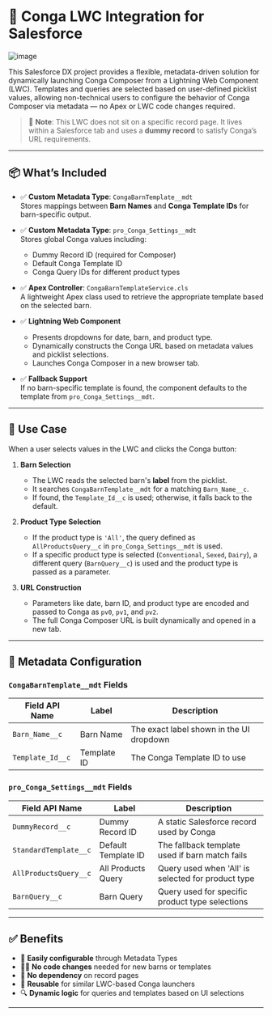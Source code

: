 # 🐄 Conga LWC Integration for Salesforce

![image](https://github.com/user-attachments/assets/a0bb5136-ba7c-4654-ab7b-d8d395e074f1)

This Salesforce DX project provides a flexible, metadata-driven solution for dynamically launching Conga Composer from a Lightning Web Component (LWC). Templates and queries are selected based on user-defined picklist values, allowing non-technical users to configure the behavior of Conga Composer via metadata — no Apex or LWC code changes required.

> 📌 **Note**: This LWC does not sit on a specific record page. It lives within a Salesforce tab and uses a **dummy record** to satisfy Conga’s URL requirements.

---

## 📦 What’s Included

- ✅ **Custom Metadata Type**: `CongaBarnTemplate__mdt`  
  Stores mappings between **Barn Names** and **Conga Template IDs** for barn-specific output.

- ✅ **Custom Metadata Type**: `pro_Conga_Settings__mdt`  
  Stores global Conga values including:
  - Dummy Record ID (required for Composer)
  - Default Conga Template ID
  - Conga Query IDs for different product types

- ✅ **Apex Controller**: `CongaBarnTemplateService.cls`  
  A lightweight Apex class used to retrieve the appropriate template based on the selected barn.

- ✅ **Lightning Web Component**  
  - Presents dropdowns for date, barn, and product type.
  - Dynamically constructs the Conga URL based on metadata values and picklist selections.
  - Launches Conga Composer in a new browser tab.

- ✅ **Fallback Support**  
  If no barn-specific template is found, the component defaults to the template from `pro_Conga_Settings__mdt`.

---

## 🧠 Use Case

When a user selects values in the LWC and clicks the Conga button:

1. **Barn Selection**  
   - The LWC reads the selected barn's **label** from the picklist.
   - It searches `CongaBarnTemplate__mdt` for a matching `Barn_Name__c`.
   - If found, the `Template_Id__c` is used; otherwise, it falls back to the default.

2. **Product Type Selection**  
   - If the product type is `'All'`, the query defined as `AllProductsQuery__c` in `pro_Conga_Settings__mdt` is used.
   - If a specific product type is selected (`Conventional`, `Sexed`, `Dairy`), a different query (`BarnQuery__c`) is used and the product type is passed as a parameter.


3. **URL Construction**  
   - Parameters like date, barn ID, and product type are encoded and passed to Conga as `pv0`, `pv1`, and `pv2`.
   - The full Conga Composer URL is built dynamically and opened in a new tab.

---

## 🔧 Metadata Configuration

### `CongaBarnTemplate__mdt` Fields

| Field API Name       | Label           | Description                        |
|----------------------|------------------|------------------------------------|
| `Barn_Name__c`       | Barn Name        | The exact label shown in the UI dropdown |
| `Template_Id__c`     | Template ID      | The Conga Template ID to use       |

### `pro_Conga_Settings__mdt` Fields

| Field API Name        | Label               | Description                                      |
|------------------------|----------------------|--------------------------------------------------|
| `DummyRecord__c`       | Dummy Record ID      | A static Salesforce record used by Conga         |
| `StandardTemplate__c`  | Default Template ID  | The fallback template used if barn match fails   |
| `AllProductsQuery__c`  | All Products Query   | Query used when 'All' is selected for product type |
| `BarnQuery__c`         | Barn Query           | Query used for specific product type selections  |

---


## ✅ Benefits

- 🔧 **Easily configurable** through Metadata Types
- 👨‍💼 **No code changes** needed for new barns or templates
- 🚫 **No dependency** on record pages
- 🔁 **Reusable** for similar LWC-based Conga launchers
- 🔍 **Dynamic logic** for queries and templates based on UI selections

---

